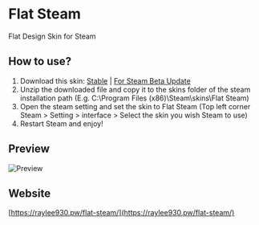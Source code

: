 # Flat Steam
Flat Design Skin for Steam

## How to use?
1. Download this skin: [Stable](https://github.com/raylee930/flat-steam/archive/master.zip) | [For Steam Beta Update](https://github.com/raylee930/flat-steam/archive/beta.zip)
2. Unzip the downloaded file and copy it to the skins folder of the steam installation path (E.g. C:\Program Files (x86)\Steam\skins\Flat Steam)
3. Open the steam setting and set the skin to Flat Steam (Top left corner Steam > Setting > interface > Select the skin you wish Steam to use)
4. Restart Steam and enjoy!

## Preview
![Preview](https://raylee930.pw/flat-steam/img/portfolio/preview.png)

## Website
[https://raylee930.pw/flat-steam/](https://raylee930.pw/flat-steam/)
